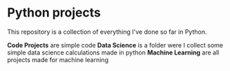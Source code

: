 # Python projects

This repository is a collection of everything I've done so far in Python. 

**Code Projects** are simple code
**Data  Science** is a folder were I collect some simple data science calculations made in python
**Machine Learning** are all projects made for machine learning
